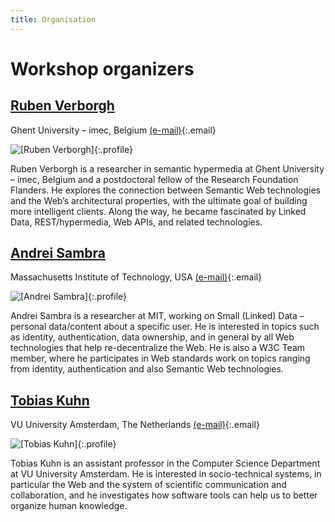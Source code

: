 ```yaml
---
title: Organisation
---
```

# Workshop organizers

## <a href="https://ruben.verborgh.org/">Ruben Verborgh</a>
Ghent University – imec, Belgium
[(e-mail)](mailto:ruben.verborgh@ugent.be?subject=DeSemWeb2017){:.email}

![[Ruben Verborgh]](https://ruben.verborgh.org/images/ruben.jpg){:.profile}

Ruben Verborgh is a researcher in semantic hypermedia
at Ghent University – imec, Belgium
and a postdoctoral fellow of the Research Foundation Flanders.
He explores the connection between Semantic Web technologies
and the Web’s architectural properties,
with the ultimate goal of building more intelligent clients.
Along the way, he became fascinated by Linked Data,
REST/hypermedia, Web APIs, and related technologies.

## <a href="https://people.csail.mit.edu/asambra/">Andrei Sambra</a>
Massachusetts Institute of Technology, USA
[(e-mail)](mailto:asambra@mit.edu?subject=DeSemWeb2017){:.email}

![[Andrei Sambra]](https://people.csail.mit.edu/asambra/images/profilepic.jpg){:.profile}


Andrei Sambra is a researcher at MIT, working on Small (Linked) Data –
personal data/content about a specific user.
He is interested in topics such as identity, authentication, data ownership,
and in general by all Web technologies that help re-decentralize the Web.
He is also a W3C Team member,
where he participates in Web standards work
on topics ranging from identity, authentication and also Semantic Web technologies.

## <a href="http://www.tkuhn.org/">Tobias Kuhn</a>
VU University Amsterdam, The Netherlands
[(e-mail)](mailto:kuhntobias@gmail.com?subject=DeSemWeb2017){:.email}


![[Tobias Kuhn]](http://www.tkuhn.org/tk.jpg){:.profile}

Tobias Kuhn is an assistant professor
in the Computer Science Department at VU University Amsterdam.
He is interested in socio-technical systems, in particular the Web
and the system of scientific communication and collaboration,
and he investigates how software tools can help us to better organize human knowledge.
